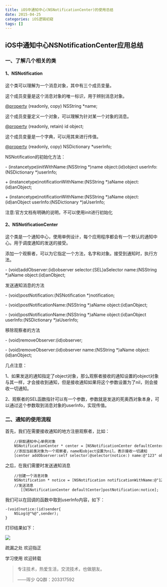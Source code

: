 ```yaml
---
title: iOS中通知中心(NSNotificationCenter)的使用总结
date: 2015-04-25
categories: iOS逻辑初窥
tags: []
---
```

## iOS中通知中心NSNotificationCenter应用总结

### 一、了解几个相关的类

#### 1、NSNotification

这个类可以理解为一个消息对象，其中有三个成员变量。

这个成员变量是这个消息对象的唯一标识，用于辨别消息对象。

[@property](http://my.oschina.net/property) (readonly, copy) NSString *name;

这个成员变量定义一个对象，可以理解为针对某一个对象的消息。

[@property](http://my.oschina.net/property) (readonly, retain) id object;

这个成员变量是一个字典，可以用其来进行传值。

[@property](http://my.oschina.net/property) (readonly, copy) NSDictionary *userInfo;

NSNotification的初始化方法：

\- (instancetype)initWithName:(NSString *)name object:(id)object userInfo:(NSDictionary *)userInfo;

\+ (instancetype)notificationWithName:(NSString *)aName object:(id)anObject;

\+ (instancetype)notificationWithName:(NSString *)aName object:(id)anObject userInfo:(NSDictionary *)aUserInfo;

注意:官方文档有明确的说明，不可以使用init进行初始化

#### 2、NSNotificationCenter

这个类是一个通知中心，使用单例设计，每个应用程序都会有一个默认的通知中心。用于调度通知的发送的接受。

添加一个观察者，可以为它指定一个方法，名字和对象。接受到通知时，执行方法。

\- (void)addObserver:(id)observer selector:(SEL)aSelector name:(NSString *)aName object:(id)anObject;

发送通知消息的方法

\- (void)postNotification:(NSNotification *)notification;

\- (void)postNotificationName:(NSString *)aName object:(id)anObject;

\- (void)postNotificationName:(NSString *)aName object:(id)anObject userInfo:(NSDictionary *)aUserInfo;

移除观察者的方法

\- (void)removeObserver:(id)observer;

\- (void)removeObserver:(id)observer name:(NSString *)aName object:(id)anObject;

几点注意：

1、如果发送的通知指定了object对象，那么观察者接收的通知设置的object对象与其一样，才会接收到通知，但是接收通知如果将这个参数设置为了nil，则会接收一切通知。

2、观察者的SEL函数指针可以有一个参数，参数就是发送的死奥西对象本身，可以通过这个参数取到消息对象的userInfo，实现传值。

### 二、通知的使用流程

首先，我们在需要接收通知的地方注册观察者，比如：

```
    //获取通知中心单例对象
    NSNotificationCenter * center = [NSNotificationCenter defaultCenter];
    //添加当前类对象为一个观察者，name和object设置为nil，表示接收一切通知
    [center addObserver:self selector:@selector(notice:) name:@"123" object:nil];
```

之后，在我们需要时发送通知消息

```
    //创建一个消息对象
    NSNotification * notice = [NSNotification notificationWithName:@"123" object:nil userInfo:@{@"1":@"123"}];
    //发送消息
       [[NSNotificationCenter defaultCenter]postNotification:notice];
```

我们可以在回调的函数中取到userInfo内容，如下：

```
-(void)notice:(id)sender{
    NSLog(@"%@",sender);
}
```

打印结果如下：

![](http://static.oschina.net/uploads/space/2015/0425/104111_TqQ7_2340880.png)

疏漏之处 欢迎指正

学习使用 欢迎转载

> 专注技术，热爱生活，交流技术，也做朋友。
> 
> ——珲少 QQ群：203317592
